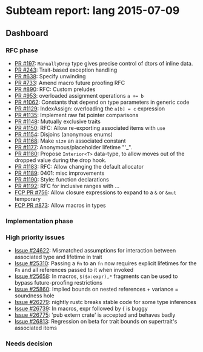 # Subteam report: lang 2015-07-09

## Dashboard

### RFC phase

- [PR #197](https://github.com/rust-lang/rfcs/pull/197):
  `ManuallyDrop` type gives precise control of dtors of inline data.
- [PR #243](https://github.com/rust-lang/rfcs/pull/243):
  Trait-based exception handling
- [PR #638](https://github.com/rust-lang/rfcs/pull/638):
  Specify unwinding
- [PR #733](https://github.com/rust-lang/rfcs/pull/733):
  Amend macro future proofing RFC
- [PR #890](https://github.com/rust-lang/rfcs/pull/890):
  RFC: Custom preludes
- [PR #953](https://github.com/rust-lang/rfcs/pull/953):
  overloaded assignment operations `a += b`
- [PR #1062](https://github.com/rust-lang/rfcs/pull/1062):
  Constants that depend on type parameters in generic code
- [PR #1129](https://github.com/rust-lang/rfcs/pull/1129):
  IndexAssign: overloading the `a[b] = c` expression
- [PR #1135](https://github.com/rust-lang/rfcs/pull/1135):
  Implement raw fat pointer comparisons
- [PR #1148](https://github.com/rust-lang/rfcs/pull/1148):
  Mutually exclusive traits
- [PR #1150](https://github.com/rust-lang/rfcs/pull/1150):
  RFC: Allow re-exporting associated items with `use`
- [PR #1154](https://github.com/rust-lang/rfcs/pull/1154):
  Disjoins (anonymous enums)
- [PR #1168](https://github.com/rust-lang/rfcs/pull/1168):
  Make `size` an associated constant
- [PR #1177](https://github.com/rust-lang/rfcs/pull/1177):
  Anonymous/placeholder lifetime "'_".
- [PR #1180](https://github.com/rust-lang/rfcs/pull/1180):
  Propose `Interior<T>` data-type, to allow moves out of the dropped value during the drop hook.
- [PR #1183](https://github.com/rust-lang/rfcs/pull/1183):
  RFC: Allow changing the default allocator
- [PR #1189](https://github.com/rust-lang/rfcs/pull/1189):
  0401: misc improvements
- [PR #1190](https://github.com/rust-lang/rfcs/pull/1190):
  Style: function declarations
- [PR #1192](https://github.com/rust-lang/rfcs/pull/1192):
  RFC for inclusive ranges with ...
- [FCP PR #756](https://github.com/rust-lang/rfcs/pull/756):
  Allow closure expressions to expand to a `&` or `&mut` temporary
- [FCP PR #873](https://github.com/rust-lang/rfcs/pull/873):
  Allow macros in types

### Implementation phase


### High priority issues

- [Issue #24622](https://github.com/rust-lang/rust/issues/24622):
  Mismatched assumptions for interaction between associated type and lifetime in trait
- [Issue #25310](https://github.com/rust-lang/rust/issues/25310):
  Passing a `Fn` to an `fn` now requires explicit lifetimes for the `Fn` and all references passed to it when invoked
- [Issue #25658](https://github.com/rust-lang/rust/issues/25658):
  In macros, `$($x:expr),*` fragments can be used to bypass future-proofing restrictions
- [Issue #25860](https://github.com/rust-lang/rust/issues/25860):
  Implied bounds on nested references + variance = soundness hole
- [Issue #26279](https://github.com/rust-lang/rust/issues/26279):
  nightly rustc breaks stable code for some type inferences
- [Issue #26739](https://github.com/rust-lang/rust/issues/26739):
  In macros, expr followed by { is buggy
- [Issue #26775](https://github.com/rust-lang/rust/issues/26775):
  'pub extern crate' is accepted and behaves badly
- [Issue #26813](https://github.com/rust-lang/rust/issues/26813):
  Regression on beta for trait bounds on supertrait's associated items

### Needs decision


